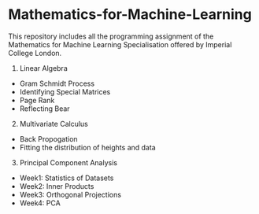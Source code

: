 # Mathematics-for-Machine-Learning
This repository includes all the programming assignment of the Mathematics for Machine Learning Specialisation offered by Imperial College London.

1. Linear Algebra
- Gram Schmidt Process
- Identifying Special Matrices
- Page Rank
- Reflecting Bear

2. Multivariate Calculus
- Back Propogation
- Fitting the distribution of heights and data

3. Principal Component Analysis
- Week1: Statistics of Datasets
- Week2: Inner Products
- Week3: Orthogonal Projections
- Week4: PCA
